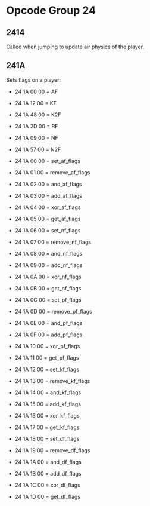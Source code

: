 # Opcode Group 24

## 2414

Called when jumping to update air physics of the player.

## 241A

Sets flags on a player:

- 24 1A 00 00 = AF
- 24 1A 12 00 = KF
- 24 1A 48 00 = K2F
- 24 1A 2D 00 = RF
- 24 1A 09 00 = NF
- 24 1A 57 00 = N2F


- 24 1A 00 00 = set_af_flags
- 24 1A 01 00 = remove_af_flags
- 24 1A 02 00 = and_af_flags
- 24 1A 03 00 = add_af_flags
- 24 1A 04 00 = xor_af_flags
- 24 1A 05 00 = get_af_flags
- 24 1A 06 00 = set_nf_flags
- 24 1A 07 00 = remove_nf_flags
- 24 1A 08 00 = and_nf_flags
- 24 1A 09 00 = add_nf_flags
- 24 1A 0A 00 = xor_nf_flags
- 24 1A 0B 00 = get_nf_flags
- 24 1A 0C 00 = set_pf_flags
- 24 1A 0D 00 = remove_pf_flags
- 24 1A 0E 00 = and_pf_flags
- 24 1A 0F 00 = add_pf_flags
- 24 1A 10 00 = xor_pf_flags
- 24 1A 11 00 = get_pf_flags
- 24 1A 12 00 = set_kf_flags
- 24 1A 13 00 = remove_kf_flags
- 24 1A 14 00 = and_kf_flags
- 24 1A 15 00 = add_kf_flags
- 24 1A 16 00 = xor_kf_flags
- 24 1A 17 00 = get_kf_flags
- 24 1A 18 00 = set_df_flags
- 24 1A 19 00 = remove_df_flags
- 24 1A 1A 00 = and_df_flags
- 24 1A 1B 00 = add_df_flags
- 24 1A 1C 00 = xor_df_flags
- 24 1A 1D 00 = get_df_flags
